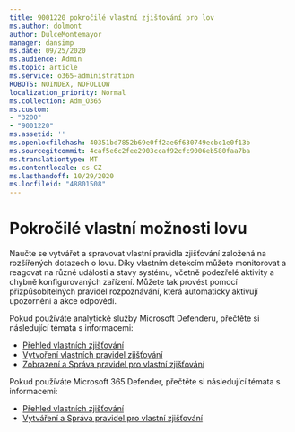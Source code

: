 ```yaml
---
title: 9001220 pokročilé vlastní zjišťování pro lov
ms.author: dolmont
author: DulceMontemayor
manager: dansimp
ms.date: 09/25/2020
ms.audience: Admin
ms.topic: article
ms.service: o365-administration
ROBOTS: NOINDEX, NOFOLLOW
localization_priority: Normal
ms.collection: Adm_O365
ms.custom:
- "3200"
- "9001220"
ms.assetid: ''
ms.openlocfilehash: 40351bd7852b69e0ff2ae6f630749ecbc1e0f13b
ms.sourcegitcommit: 4caf5e6c2fee2903ccaf92cfc9006eb580faa7ba
ms.translationtype: MT
ms.contentlocale: cs-CZ
ms.lasthandoff: 10/29/2020
ms.locfileid: "48801508"
---
```

# <a name="advanced-hunting-custom-detections"></a>Pokročilé vlastní možnosti lovu

Naučte se vytvářet a spravovat vlastní pravidla zjišťování založená na rozšířených dotazech o lovu. Díky vlastním detekcím můžete monitorovat a reagovat na různé události a stavy systému, včetně podezřelé aktivity a chybně konfigurovaných zařízení. Můžete tak provést pomocí přizpůsobitelných pravidel rozpoznávání, která automaticky aktivují upozornění a akce odpovědí.
  
Pokud používáte analytické služby Microsoft Defenderu, přečtěte si následující témata s informacemi: 
- [Přehled vlastních zjišťování](https://docs.microsoft.com/windows/security/threat-protection/microsoft-defender-atp/overview-custom-detections)
- [Vytvoření vlastních pravidel zjišťování](https://docs.microsoft.com/windows/security/threat-protection/microsoft-defender-atp/custom-detection-rules)
- [Zobrazení a Správa pravidel pro vlastní zjišťování](https://docs.microsoft.com/windows/security/threat-protection/microsoft-defender-atp/custom-detections-manage)

Pokud používáte Microsoft 365 Defender, přečtěte si následující témata s informacemi: 
- [Přehled vlastních zjišťování](https://docs.microsoft.com/microsoft-365/security/mtp/custom-detections-overview)
- [Vytváření a Správa pravidel pro vlastní zjišťování](https://docs.microsoft.com/microsoft-365/security/mtp/custom-detection-rules)
